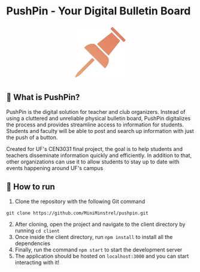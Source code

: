 # PushPin - Your Digital Bulletin Board

<p align="center">
  <img src="/client/public/logo.png" width='150px' />
</p>

## 📌 What is PushPin?
<p>PushPin is the digital solution for teacher and club organizers. Instead of using
a cluttered and unreliable physical bulletin board, PushPin digitalizes the process
and provides streamline access to information for students. Students and faculty will
be able to post and search up information with just the push of a button.</p> 

<p>Created for UF's CEN3031 final project, the goal is to help students and teachers disseminate  information quickly and efficiently. In addition to that, other organizations  can use it to allow students to stay up to date with events happening around UF's campus</p>


## 🔮 How to run
  1. Clone the repository with the following Git command
  ```
  git clone https://github.com/MiniMinstrel/pushpin.git
  ```
  2. After cloning, open the project and navigate to the client directory by running `cd client`
  3. Once inside the client directory, run `npm install` to install all the dependencies
  4. Finally, run the command `npm start` to start the development server
  5. The application should be hosted on `localhost:3000` and you can start interacting with it!
